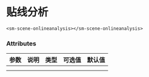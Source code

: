 # 贴线分析



<sm-iframe src="http://support.supermap.com.cn:8090/webglTest/examples/component/examples/vue_onLineAnalysis.html"></sm-iframe>

```vue
<sm-scene-onlineanalysis></sm-scene-onlineanalysis>    
```

### Attributes

| 参数 | 说明 | 类型 | 可选值 | 默认值 |
| :--- | :--- | :--- | :----- | :----- |
|      |      |      |        |        |
|      |      |      |        |        |
